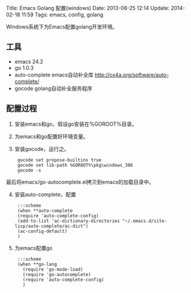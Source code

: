 Title: Emacs Golang 配置(windows)
Date: 2013-08-25 12:14
Update: 2014-02-18 11:59
Tags: emacs, config, golang

Windows系统下为Emacs配置golang开发环境。

## 工具

*  emacs 24.2
*  go 1.0.3 
*  auto-complete emacs自动补全库 http://cx4a.org/software/auto-complete/
*  gocode golang自动补全服务程序

## 配置过程

1. 安装emacs和go，假设go安装在%GOROOT%目录。
2. 为emacs和go配置好环境变量。
3. 安装gocode，运行之。

        gocode set propose-builtins true
        gocode set lib-path %GOROOT%\pkg\windows_386
        gocode -s

最后将emacs/go-autocomplete.el拷贝到emacs的加载目录中。

4. 安装auto-complete，配置

        :::scheme
        (when **auto-complete
	    (require 'auto-complete-config)
	    (add-to-list 'ac-dictionary-directories "~/.emacs.d/site-lisp/auto-complete/ac-dict")
	    (ac-config-default)
	    )

5. 为emacs配置go

        :::scheme	
        (when **go-lang
          (require 'go-mode-load)
          (require 'go-autocomplete)
          (require 'auto-complete-config)
          )

